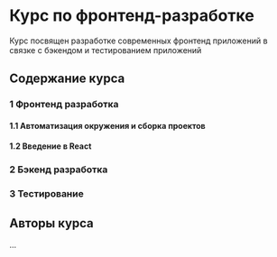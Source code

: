 # Курс по фронтенд-разработке

Курс посвящен разработке современных фронтенд приложений в связке с бэкендом и тестированием приложений

## Содержание курса

### 1 Фронтенд разработка

#### 1.1 Автоматизация окружения и сборка проектов

#### 1.2 Введение в React

### 2 Бэкенд разработка

### 3 Тестирование

## Авторы курса

...

